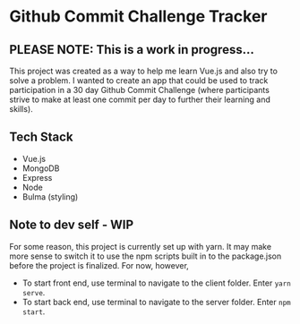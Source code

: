 # Github Commit Challenge Tracker
## PLEASE NOTE: This is a work in progress...
This project was created as a way to help me learn Vue.js and also try to solve a problem.  I wanted to create an app that 
could be used to track participation in a 30 day Github Commit Challenge (where participants strive to make at least one
commit per day to further their learning and skills).

## Tech Stack
* Vue.js
* MongoDB
* Express
* Node
* Bulma (styling)

## Note to dev self - WIP
For some reason, this project is currently set up with yarn.  It may make more sense to switch it to use the npm scripts built in to the package.json before the project is finalized.  For now, however, 

* To start front end, use terminal to navigate to the client folder.  Enter `yarn serve`.
* To start back end, use terminal to navigate to the server folder.  Enter `npm start`.

